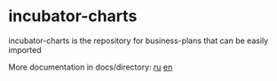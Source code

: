 # incubator-charts
incubator-charts is the repository for business-plans that can be easily imported

More documentation in docs/directory:
[ru](docs/ru)
[en](docs/en)
